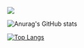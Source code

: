 ![](https://komarev.com/ghpvc/?username=darwisrh&color=red)

![Anurag's GitHub stats](https://github-readme-stats.vercel.app/api?username=darwisrh&show_icons=true&theme=dracula&border_radius=5)

[![Top Langs](https://github-readme-stats.vercel.app/api/top-langs/?username=darwisrh&layout=compact)](https://github.com/anuraghazra/github-readme-stats)
